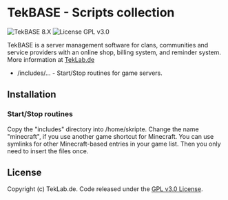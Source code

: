 # TekBASE - Scripts collection
![TekBASE 8.X](https://img.shields.io/badge/TekBASE-8.X-green.svg) ![License GPL v3.0](https://img.shields.io/badge/License-GPL_v3.0-blue.svg)

TekBASE is a server management software for clans, communities and service providers with an online shop, billing system, and reminder system. More information at [TekLab.de](https://teklab.de)

* /includes/... - Start/Stop routines for game servers.

## Installation

### Start/Stop routines
Copy the "includes" directory into /home/skripte. Change the name "minecraft", if you use another game shortcut for Minecraft. You can use symlinks for other Minecraft-based entries in your game list. Then you only need to insert the files once.
  
## License
Copyright (c) TekLab.de. Code released under the [GPL v3.0 License](http://https://gitgem.com/TekLab/tekbase-mytekbase-examples/src/branch/master/LICENSE).
